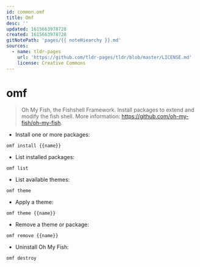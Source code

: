 ```yaml
---
id: common.omf
title: Omf
desc: ''
updated: 1615663978728
created: 1615663978728
gitNotePath: 'pages/{{ noteHiearchy }}.md'
sources:
  - name: tldr-pages
    url: 'https://github.com/tldr-pages/tldr/blob/master/LICENSE.md'
    license: Creative Commons
---
```

# omf

> Oh My Fish, the Fishshell Framework.
> Install packages to extend and modify the fish shell.
> More information: <https://github.com/oh-my-fish/oh-my-fish>.

- Install one or more packages:

`omf install {{name}}`

- List installed packages:

`omf list`

- List available themes:

`omf theme`

- Apply a theme:

`omf theme {{name}}`

- Remove a theme or package:

`omf remove {{name}}`

- Uninstall Oh My Fish:

`omf destroy`

